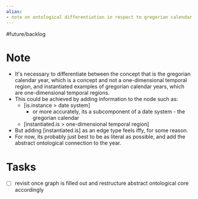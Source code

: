 ```yaml
---
alias:
- note on ontological differentiation in respect to gregorian calendar year
---
```

#future/backlog 

# Note
- It's necessary to differentiate between the concept that is the gregorian calendar year, which is a concept and not a one-dimensional temporal region, and instantiated examples of gregorian calendar years, which are one-dimensional temporal regions.
- This could be achieved by adding information to the node such as:
	- [is.instance > date system]
		- or more accurately, its a subcomponent of a date system - the gregorian calendar
	- [instantiated.is > one-dimensional temporal region]
- But adding [instantiated.is] as an edge type feels iffy, for some reason.
- For now, its probably just best to be as literal as possible, and add the abstract ontological connection to the year.

# Tasks
- [ ] revisit once graph is filled out and restructure abstract ontological core accordingly